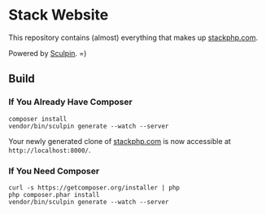 Stack Website
=============

This repository contains (almost) everything that makes up
[stackphp.com](http://stackphp.com).

Powered by [Sculpin](http://sculpin.io). =)


Build
-----

### If You Already Have Composer

    composer install
    vendor/bin/sculpin generate --watch --server

Your newly generated clone of [stackphp.com](http://stackphp.com) is now
accessible at `http://localhost:8000/`.

### If You Need Composer

    curl -s https://getcomposer.org/installer | php
    php composer.phar install
    vendor/bin/sculpin generate --watch --server

